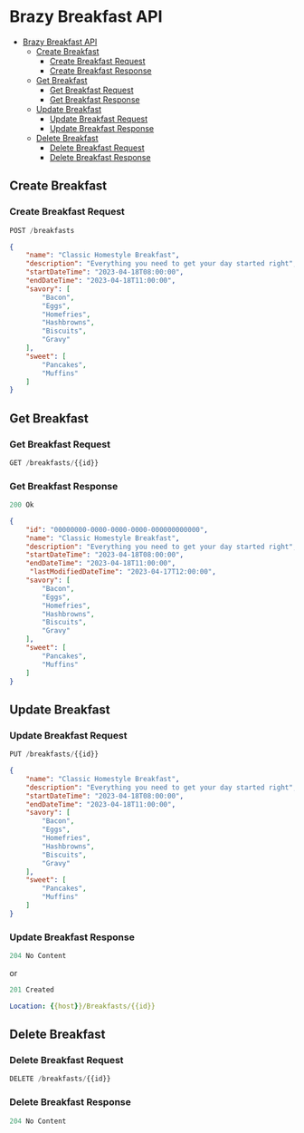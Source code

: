 # Brazy Breakfast API   

- [Brazy Breakfast API](#brazy-breakfast-api)
    - [Create Breakfast](#create-breakfast)
        - [Create Breakfast Request](#create-breakfast-request)
        - [Create Breakfast Response](#create-breakfast-response)
    - [Get Breakfast](#get-breakfast)
        - [Get Breakfast Request](#get-breakfast-request)
        - [Get Breakfast Response](#get-breakfast-response)
    - [Update Breakfast](#update-breakfast)
        - [Update Breakfast Request](#update-breakfast-request)
        - [Update Breakfast Response](#update-breakfast-response)
    - [Delete Breakfast](#delete-breakfast)
        - [Delete Breakfast Request](#delete-breakfast-request)
        - [Delete Breakfast Response](#delete-breakfast-response)
    
## Create Breakfast

### Create Breakfast Request

```js
POST /breakfasts
```

```json
{
    "name": "Classic Homestyle Breakfast",
    "description": "Everything you need to get your day started right",
    "startDateTime": "2023-04-18T08:00:00",
    "endDateTime": "2023-04-18T11:00:00",
    "savory": [
        "Bacon",
        "Eggs",
        "Homefries",
        "Hashbrowns",
        "Biscuits",
        "Gravy"
    ],
    "sweet": [
        "Pancakes",
        "Muffins"
    ]
}
```
## Get Breakfast

### Get Breakfast Request

```js
GET /breakfasts/{{id}}
```

### Get Breakfast Response

```js
200 Ok
```

```json
{
    "id": "00000000-0000-0000-0000-000000000000",
    "name": "Classic Homestyle Breakfast",
    "description": "Everything you need to get your day started right",
    "startDateTime": "2023-04-18T08:00:00",
    "endDateTime": "2023-04-18T11:00:00",
     "lastModifiedDateTime": "2023-04-17T12:00:00",
    "savory": [
        "Bacon",
        "Eggs",
        "Homefries",
        "Hashbrowns",
        "Biscuits",
        "Gravy"
    ],
    "sweet": [
        "Pancakes",
        "Muffins"
    ]
}
```
## Update Breakfast

### Update Breakfast Request

```js
PUT /breakfasts/{{id}}
```

```json
{
    "name": "Classic Homestyle Breakfast",
    "description": "Everything you need to get your day started right",
    "startDateTime": "2023-04-18T08:00:00",
    "endDateTime": "2023-04-18T11:00:00",
    "savory": [
        "Bacon",
        "Eggs",
        "Homefries",
        "Hashbrowns",
        "Biscuits",
        "Gravy"
    ],
    "sweet": [
        "Pancakes",
        "Muffins"
    ]
}
```
### Update Breakfast Response

```js
204 No Content
```

or

```js
201 Created
```

```yml
Location: {{host}}/Breakfasts/{{id}}
```

## Delete Breakfast

### Delete Breakfast Request

```js
DELETE /breakfasts/{{id}}
```

### Delete Breakfast Response

```js
204 No Content
```
